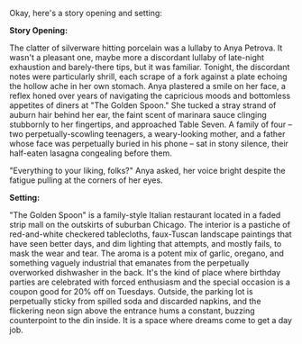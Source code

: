 Okay, here's a story opening and setting:

**Story Opening:**

The clatter of silverware hitting porcelain was a lullaby to Anya Petrova. It wasn't a pleasant one, maybe more a discordant lullaby of late-night exhaustion and barely-there tips, but it was familiar. Tonight, the discordant notes were particularly shrill, each scrape of a fork against a plate echoing the hollow ache in her own stomach. Anya plastered a smile on her face, a reflex honed over years of navigating the capricious moods and bottomless appetites of diners at "The Golden Spoon." She tucked a stray strand of auburn hair behind her ear, the faint scent of marinara sauce clinging stubbornly to her fingertips, and approached Table Seven. A family of four – two perpetually-scowling teenagers, a weary-looking mother, and a father whose face was perpetually buried in his phone – sat in stony silence, their half-eaten lasagna congealing before them.

"Everything to your liking, folks?" Anya asked, her voice bright despite the fatigue pulling at the corners of her eyes.

**Setting:**

"The Golden Spoon" is a family-style Italian restaurant located in a faded strip mall on the outskirts of suburban Chicago. The interior is a pastiche of red-and-white checkered tablecloths, faux-Tuscan landscape paintings that have seen better days, and dim lighting that attempts, and mostly fails, to mask the wear and tear. The aroma is a potent mix of garlic, oregano, and something vaguely industrial that emanates from the perpetually overworked dishwasher in the back. It's the kind of place where birthday parties are celebrated with forced enthusiasm and the special occasion is a coupon good for 20% off on Tuesdays. Outside, the parking lot is perpetually sticky from spilled soda and discarded napkins, and the flickering neon sign above the entrance hums a constant, buzzing counterpoint to the din inside. It is a space where dreams come to get a day job.
